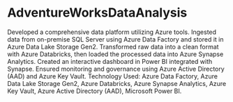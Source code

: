 # AdventureWorksDataAnalysis
Developed a comprehensive data platform utilizing Azure tools. Ingested data from on-premise SQL Server using Azure Data Factory and stored it in Azure Data Lake Storage Gen2. Transformed raw data into a clean format with Azure Databricks, then loaded the processed data into Azure Synapse Analytics. Created an interactive dashboard in Power BI integrated with Synapse. Ensured monitoring and governance using Azure Active Directory (AAD) and Azure Key Vault.
Technology Used: Azure Data Factory, Azure Data Lake Storage Gen2, Azure Databricks, Azure Synapse Analytics, Azure Key Vault, Azure Active Directory (AAD), Microsoft Power BI.
